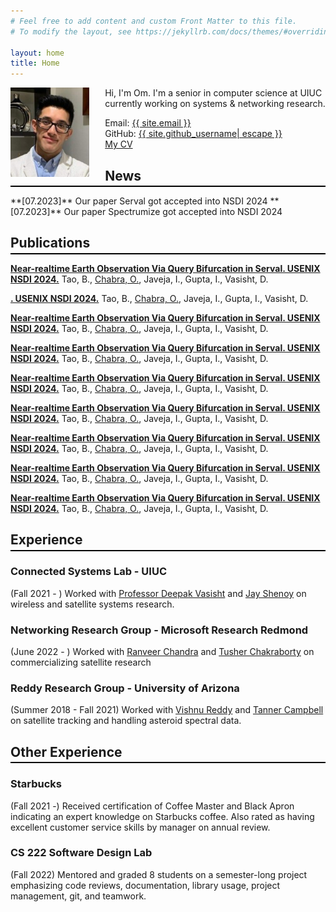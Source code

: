 ```yaml
---
# Feel free to add content and custom Front Matter to this file.
# To modify the layout, see https://jekyllrb.com/docs/themes/#overriding-theme-defaults

layout: home
title: Home
---
```

<img src="/assets/profile_pic.jpg" alt="Profile Picture" style="float:left; margin-right:5%" width="25%" />

Hi, I'm Om. I'm a senior in computer science at UIUC currently working on systems & networking research.


<span style="display:block">Email: <a class="u-email" href="mailto:{{ site.email }}">{{ site.email }}</a></span>
<span>GitHub: <a href="https://github.com/{{ site.github_username | cgi_escape | escape }}"><span class="username">{{ site.github_username| escape }}</span></a></span>  
[My CV](/assets/OmChabra_CV.pdf)
<br/>

## News ##
<hr style="margin-top:-1em; margin-bottom:1em; height:2px; background-color:black; border:none" />
**[07.2023]** Our paper Serval got accepted into NSDI 2024
**[07.2023]** Our paper Spectrumize got accepted into NSDI 2024  

## Publications ##
<hr style="margin-top:-1em; margin-bottom:1em; height:2px; background-color:black; border:none" />

**[Near-realtime Earth Observation Via Query Bifurcation in Serval. USENIX NSDI 2024.](assets/serval.pdf)**
Tao, B., <u>Chabra, O.</u>, Javeja, I., Gupta, I., Vasisht, D.

**[. USENIX NSDI 2024.](assets/serval.pdf)**
Tao, B., <u>Chabra, O.</u>, Javeja, I., Gupta, I., Vasisht, D.

**[Near-realtime Earth Observation Via Query Bifurcation in Serval. USENIX NSDI 2024.](assets/serval.pdf)**
Tao, B., <u>Chabra, O.</u>, Javeja, I., Gupta, I., Vasisht, D.

**[Near-realtime Earth Observation Via Query Bifurcation in Serval. USENIX NSDI 2024.](assets/serval.pdf)**
Tao, B., <u>Chabra, O.</u>, Javeja, I., Gupta, I., Vasisht, D.

**[Near-realtime Earth Observation Via Query Bifurcation in Serval. USENIX NSDI 2024.](assets/serval.pdf)**
Tao, B., <u>Chabra, O.</u>, Javeja, I., Gupta, I., Vasisht, D.

**[Near-realtime Earth Observation Via Query Bifurcation in Serval. USENIX NSDI 2024.](assets/serval.pdf)**
Tao, B., <u>Chabra, O.</u>, Javeja, I., Gupta, I., Vasisht, D.

**[Near-realtime Earth Observation Via Query Bifurcation in Serval. USENIX NSDI 2024.](assets/serval.pdf)**
Tao, B., <u>Chabra, O.</u>, Javeja, I., Gupta, I., Vasisht, D.

**[Near-realtime Earth Observation Via Query Bifurcation in Serval. USENIX NSDI 2024.](assets/serval.pdf)**
Tao, B., <u>Chabra, O.</u>, Javeja, I., Gupta, I., Vasisht, D.

**[Near-realtime Earth Observation Via Query Bifurcation in Serval. USENIX NSDI 2024.](assets/serval.pdf)**
Tao, B., <u>Chabra, O.</u>, Javeja, I., Gupta, I., Vasisht, D.

## Experience ##
<hr style="margin-top:-1em; margin-bottom:1em; height:2px; background-color:black; border:none" />

### **Connected Systems Lab - UIUC** ###
(Fall 2021 - ) Worked with [Professor Deepak Vasisht](https://deepakv.web.illinois.edu/) and [Jay Shenoy](https://jayshenoy.web.illinois.edu/index.html) on wireless and satellite systems research.

### **Networking Research Group - Microsoft Research Redmond** ###
(June 2022 - ) Worked with [Ranveer Chandra](https://www.microsoft.com/en-us/research/people/ranveer/) and [Tusher Chakraborty](https://www.microsoft.com/en-us/research/people/tusherc/) on commercializing satellite research

### **Reddy Research Group - University of Arizona** ###
(Summer 2018 - Fall 2021) Worked with [Vishnu Reddy](https://www.lpl.arizona.edu/faculty/vishnu-reddy) and [Tanner Campbell](https://ssel.arizona.edu/person/tanner-campbell) on satellite tracking and handling asteroid spectral data.

## Other Experience ##
<hr style="margin-top:-1em; margin-bottom:1em; height:2px; background-color:black; border:none" />


### **Starbucks** ###
(Fall 2021 -) Received certification of Coffee Master and Black Apron indicating an expert knowledge on Starbucks coffee. Also rated as having excellent customer service skills by manager on annual review.

### **CS 222 Software Design Lab** ###
(Fall 2022) Mentored and graded 8 students on a semester-long project emphasizing code reviews, documentation, library usage, project management, git, and teamwork.
